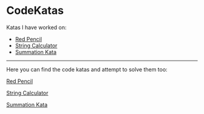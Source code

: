 # CodeKatas

Katas I have worked on:

- [Red Pencil](./red_pencil/)
- [String Calculator](./stringCalculator_MOCHA)
- [Summation Kata](./summationKata)

---

Here you can find the code katas and attempt to solve them too:

[Red Pencil](https://stefanroock.wordpress.com/2011/03/04/red-pencil-code-kata/)

[String Calculator](https://osherove.com/tdd-kata-1/)

[Summation Kata](https://www.codewars.com/kata/55d24f55d7dd296eb9000030)
